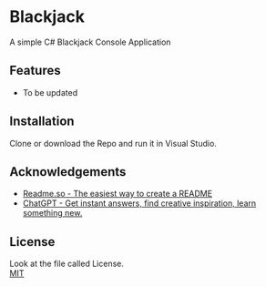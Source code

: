 # Blackjack

 A simple C# Blackjack Console Application


 ## Features

 - To be updated


## Installation

Clone or download the Repo and run it in Visual Studio.

    
## Acknowledgements

 - [Readme.so - The easiest way to create a README](https://readme.so/)
 - [ChatGPT - Get instant answers, find creative inspiration, learn something new.](https://chat.openai.com/)


## License

Look at the file called License.  
[MIT](https://choosealicense.com/licenses/mit/)

